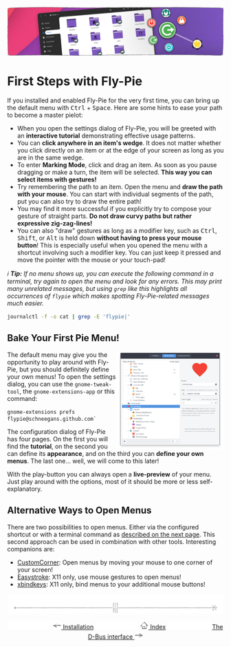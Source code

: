<p align="center">
  <img src ="pics/banner-05.jpg" />
</p>

# First Steps with Fly-Pie

If you installed and enabled Fly-Pie for the very first time, you can bring up the default menu with <kbd>Ctrl</kbd> + <kbd>Space</kbd>.
Here are some hints to ease your path to become a master pielot:

* When you open the settings dialog of Fly-Pie, you will be greeted with an **interactive tutorial** demonstrating effective usage patterns.
* You can **click anywhere in an item's wedge**. It does not matter whether you click directly on an item or at the edge of your screen as long as you are in the same wedge.
* To enter **Marking Mode**, click and drag an item. As soon as you pause dragging or make a turn, the item will be selected. **This way you can select items with gestures!**
* Try remembering the path to an item. Open the menu and **draw the path with your mouse**. You can start with individual segments of the path, put you can also try to draw the entire path!
* You may find it more successful if you explicitly try to compose your gesture of straight parts. **Do not draw curvy paths but rather expressive zig-zag-lines!**
* You can also "draw" gestures as long as a modifier key, such as <kbd>Ctrl</kbd>, <kbd>Shift</kbd>, or <kbd>Alt</kbd> is held down **without having to press your mouse button**! This is especially useful when you opened the menu with a shortcut involving such a modifier key. You can just keep it pressed and move the pointer with the mouse or your touch-pad!

_:information_source: **Tip:** If no menu shows up, you can execute the following command in a terminal, try again to open the menu and look for any errors.
This may print many unrelated messages, but using `grep` like this highlights all occurrences of `flypie`
which makes spotting Fly-Pie-related messages much easier._

```bash
journalctl -f -o cat | grep -E 'flypie|'
```

## Bake Your First Pie Menu!

<img align="right" width="250px" src ="pics/menu-editor.png" />

The default menu may give you the opportunity to play around with Fly-Pie,
but you should definitely define your own menus!
To open the settings dialog, you can use the `gnome-tweak-tool`, the `gnome-extensions-app` or this command:

```
gnome-extensions prefs flypie@schneegans.github.com`
```

The configuration dialog of Fly-Pie has four pages.
On the first you will find the **tutorial**,
on the second you can define its **appearance**,
and on the third you can **define your own menus**.
The last one... well, we will come to this later!

With the play-button you can always open a **live-preview** of your menu.
Just play around with the options, most of it should be more or less self-explanatory.

## Alternative Ways to Open Menus

There are two possibilities to open menus.
Either via the configured shortcut or with a terminal command as [described on the next page](dbus-interface.md).
This second approach can be used in combination with other tools.
Interesting companions are:

* [CustomCorner](https://extensions.gnome.org/extension/1037/customcorner/): Open menus by moving your mouse to one corner of your screen!
* [Easystroke](https://github.com/thjaeger/easystroke/wiki): X11 only, use mouse gestures to open menus!
* [xbindkeys](http://www.nongnu.org/xbindkeys/xbindkeys.html): X11 only, bind menus to your additional mouse buttons!

<p align="center"><img src ="pics/hr.svg" /></p>

<p align="center">
  <img src="pics/nav-space.svg"/>
  <a href="installation.md"><img src ="pics/left-arrow.png"/> Installation</a>
  <img src="pics/nav-space.svg"/>
  <a href="../README.md#getting-started"><img src ="pics/home.png"/> Index</a>
  <img src="pics/nav-space.svg"/>
  <a href="dbus-interface.md">The D-Bus interface <img src ="pics/right-arrow.png"/></a>
</p>
